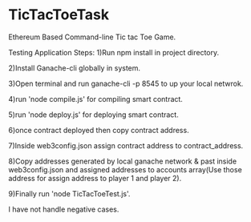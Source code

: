 # TicTacToeTask
Ethereum Based Command-line Tic tac Toe Game.

Testing Application Steps:
1)Run npm install in project directory.

2)Install Ganache-cli globally in system.

3)Open terminal and run ganache-cli -p 8545 to  up your local netwrok.

4)run 'node compile.js' for compiling smart contract.

5)run 'node deploy.js' for deploying smart contract.

6)once contract deployed then copy contract address.

7)Inside web3config.json assign contract address to contract_address.

8)Copy addresses generated by local ganache network & past inside  web3config.json and assigned addresses to accounts array(Use those address for assign address to player 1 and player 2).

9)Finally run 'node TicTacToeTest.js'.


I have not handle negative cases.
